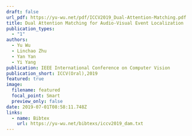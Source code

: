 ```yaml
---
draft: false
url_pdf: https://yu-wu.net/pdf/ICCV2019_Dual-Attention-Matching.pdf
title: Dual Attention Matching for Audio-Visual Event Localization
publication_types:
  - "1"
authors:
  - Yu Wu
  - Linchao Zhu
  - Yan Yan
  - Yi Yang
publication: IEEE International Conference on Computer Vision
publication_short: ICCV(Oral),2019
featured: true
image:
  filename: featured
  focal_point: Smart
  preview_only: false
date: 2019-07-01T08:58:11.748Z
links:
  - name: Bibtex
    url: https://yu-wu.net/bibtexs/iccv2019_dam.txt
---
```

